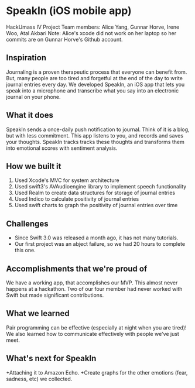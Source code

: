 # SpeakIn (iOS mobile app)
HackUmass IV Project
Team members: Alice Yang, Gunnar Horve, Irene Woo, Atal Akbari
Note: Alice's xcode did not work on her laptop so her commits are on Gunnar Horve's Github account.

## Inspiration
Journaling is a proven therapeutic process that everyone can benefit from. But, many people are too tired and forgetful at the end of the day to write journal entries every day. We developed SpeakIn, an iOS app that lets you speak into a microphone and transcribe what you say into an electronic journal on your phone.

## What it does
SpeakIn sends a once-daily push notification to journal.  Think of it is a blog, but with less commitment.  This app listens to you, and records and saves your thoughts.  SpeakIn tracks tracks these thoughts and transforms them into emotional scores with sentiment analysis.

## How we built it
1. Used Xcode's MVC for system architecture 
2. Used swift3's  AVAudioengine library to implement speech functionality 
3. Used Realm to create data structures for storage of journal entries
4. Used Indico to calculate positivity of journal entries
5. Used swift charts to graph the positivity of journal entries over time

## Challenges
+ Since Swift 3.0 was released a month ago, it has not many tutorials.
+ Our first project was an abject failure, so we had 20 hours to complete this one.

## Accomplishments that we're proud of
We have a working app, that accomplishes our MVP.  This almost never happens at a hackathon.  Two of our four member had never worked with Swift but made significant contributions.

## What we learned
Pair programming can be effective (especially at night when you are tired)! We also learned how to communicate effectively with people we've just meet.

## What's next for SpeakIn
+Attaching it to Amazon Echo.
+Create graphs for the other emotions (fear, sadness, etc) we collected.

